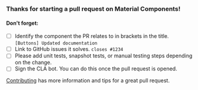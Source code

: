 ### Thanks for starting a pull request on Material Components!

#### Don't forget:
- [ ] Identify the component the PR relates to in brackets in the title. ```[Buttons] Updated documentation```
- [ ] Link to GitHub issues it solves. ```closes #1234```
- [ ] Please add unit tests, snapshot tests, or manual testing steps depending on the change.
- [ ] Sign the CLA bot. You can do this once the pull request is opened.

[Contributing](https://github.com/material-components/material-components-ios/tree/develop/contributing) has more information and tips for a great
pull request.
